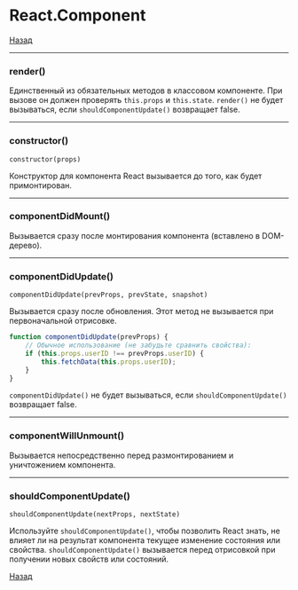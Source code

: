 # React.Component

[Назад][back]

---

### render()

Единственный из обязательных методов в классовом компоненте. При вызове он должен проверять `this.props` и `this.state`.
`render()` не будет вызываться, если `shouldComponentUpdate()` возвращает false.

---

### constructor()

    constructor(props)

Конструктор для компонента React вызывается до того, как будет примонтирован.

---

### componentDidMount()

Вызывается сразу после монтирования компонента (вставлено в DOM-дерево).

---

### componentDidUpdate()

    componentDidUpdate(prevProps, prevState, snapshot)

Вызывается сразу после обновления. Этот метод не вызывается при первоначальной отрисовке.

```javascript
function componentDidUpdate(prevProps) {
    // Обычное использование (не забудьте сравнить свойства):
    if (this.props.userID !== prevProps.userID) {
        this.fetchData(this.props.userID);
    }
}
```

`componentDidUpdate()` не будет вызываться, если `shouldComponentUpdate()` возвращает false.

---

### componentWillUnmount()

Вызывается непосредственно перед размонтированием и уничтожением компонента.

---

### shouldComponentUpdate()

    shouldComponentUpdate(nextProps, nextState)

Используйте `shouldComponentUpdate()`, чтобы позволить React знать, не влияет ли на результат компонента текущее
изменение состояния или свойства.
`shouldComponentUpdate()` вызывается перед отрисовкой при получении новых свойств или состояний.

[Назад][back]

[back]: <https://teratron.github.io/cheatsheet/react/> "Назад к оглавлению"
